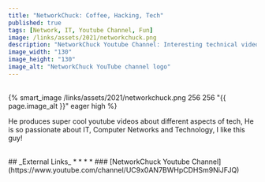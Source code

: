 ```yaml
---
title: "NetworkChuck: Coffee, Hacking, Tech"
published: true
tags: [Network, IT, Youtube Channel, Fun]
image: /links/assets/2021/networkchuck.png
description: "NetworkChuck Youtube Channel: Interesting technical videos."
image_width: "130"
image_height: "130"
image_alt: "NetworkChuck YouTube channel logo"
---
```


<br>
{% smart_image /links/assets/2021/networkchuck.png 256 256 "{{ page.image_alt }}" eager high %}
<br>

He produces super cool youtube videos about different aspects of tech, He is so passionate about IT, Computer Networks and Technology, I like this guy!


<br>
## _External Links_
* * *
* ### [NetworkChuck Youtube Channel](https://www.youtube.com/channel/UC9x0AN7BWHpCDHSm9NiJFJQ)
